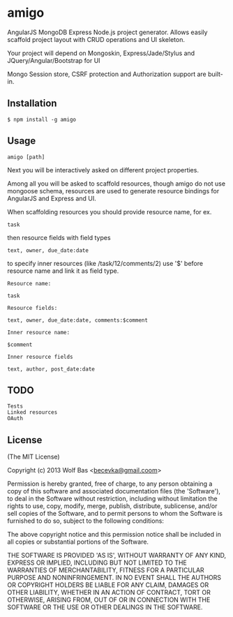 
# amigo

AngularJS MongoDB Express Node.js project generator.
Allows easily scaffold project layout with CRUD operations and UI skeleton.

Your project will depend on Mongoskin, Express/Jade/Stylus and JQuery/Angular/Bootstrap for UI

Mongo Session store, CSRF protection and Authorization support are built-in.

## Installation

    $ npm install -g amigo

## Usage

    amigo [path]

Next you will be interactively asked on different project properties.

Among all you will be asked to scaffold resources, though amigo do not use mongoose schema, resources are used
to generate resource bindings for AngularJS and Express and UI.

When scaffolding resources you should provide resource name, for ex.

    task

then resource fields with field types

    text, owner, due_date:date

to specify inner resources (like /task/12/comments/2) use '$' before resource name and link it as field type.

    Resource name:

    task

    Resource fields:

    text, owner, due_date:date, comments:$comment

    Inner resource name:

    $comment

    Inner resource fields

    text, author, post_date:date

## TODO

    Tests
    Linked resources
    OAuth

## License 

(The MIT License)

Copyright (c) 2013 Wolf Bas &lt;becevka@gmail.coom&gt;

Permission is hereby granted, free of charge, to any person obtaining
a copy of this software and associated documentation files (the
'Software'), to deal in the Software without restriction, including
without limitation the rights to use, copy, modify, merge, publish,
distribute, sublicense, and/or sell copies of the Software, and to
permit persons to whom the Software is furnished to do so, subject to
the following conditions:

The above copyright notice and this permission notice shall be
included in all copies or substantial portions of the Software.

THE SOFTWARE IS PROVIDED 'AS IS', WITHOUT WARRANTY OF ANY KIND,
EXPRESS OR IMPLIED, INCLUDING BUT NOT LIMITED TO THE WARRANTIES OF
MERCHANTABILITY, FITNESS FOR A PARTICULAR PURPOSE AND NONINFRINGEMENT.
IN NO EVENT SHALL THE AUTHORS OR COPYRIGHT HOLDERS BE LIABLE FOR ANY
CLAIM, DAMAGES OR OTHER LIABILITY, WHETHER IN AN ACTION OF CONTRACT,
TORT OR OTHERWISE, ARISING FROM, OUT OF OR IN CONNECTION WITH THE
SOFTWARE OR THE USE OR OTHER DEALINGS IN THE SOFTWARE.